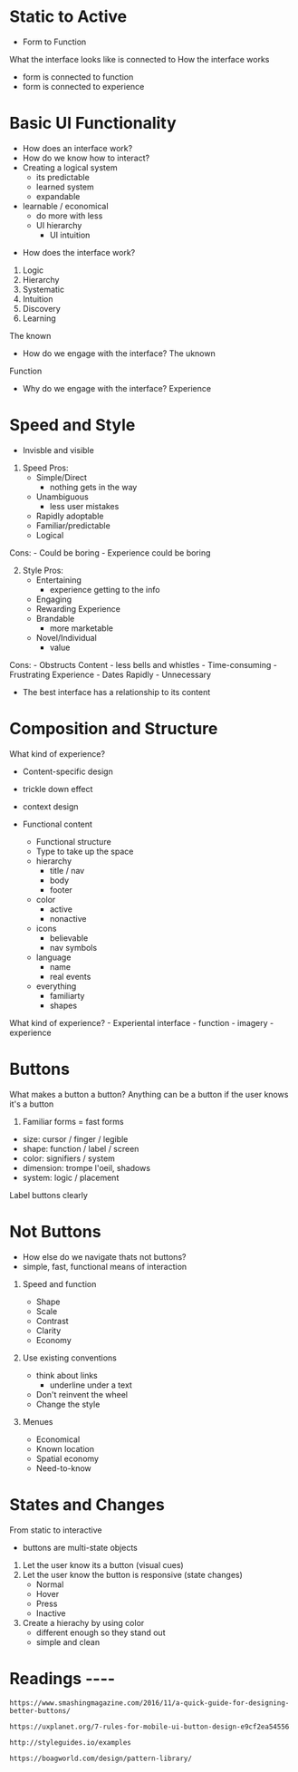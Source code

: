 # Static to Active
- Form to Function

What the interface looks like
is connected to 
How the interface works

- form is connected to function
- form is connected to experience

# Basic UI Functionality
- How does an interface work?
- How do we know how to interact?
- Creating a logical system
    - its predictable
    - learned system
    - expandable
- learnable / economical 
    - do more with less
    - UI hierarchy
        - UI intuition

* How does the interface work?
1. Logic
2. Hierarchy
3. Systematic
4. Intuition
5. Discovery
6. Learning

The known 
- How do we engage with the interface?
The uknown

Function
- Why do we engage with the interface?
Experience


# Speed and Style
- Invisble and visible

1. Speed
Pros:
    - Simple/Direct
        - nothing gets in the way
    - Unambiguous
        - less user mistakes
    - Rapidly adoptable
    - Familiar/predictable
    - Logical

Cons: 
    - Could be boring
    - Experience could be boring

2. Style
Pros:
    - Entertaining
        - experience getting to the info
    - Engaging
    - Rewarding Experience
    - Brandable
        - more marketable
    - Novel/Individual
        - value

Cons:
    - Obstructs Content
        - less bells and whistles
    - Time-consuming
    - Frustrating Experience
    - Dates Rapidly
    - Unnecessary

- The best interface has a relationship to its content


# Composition and Structure
What kind of experience?
- Content-specific design
- trickle down effect
- context design

- Functional content
    - Functional structure
    - Type to take up the space
    - hierarchy
        - title / nav
        - body
        - footer
    - color
        - active
        - nonactive
    - icons
        - believable
        - nav symbols
    - language
        - name
        - real events
    - everything
        - familiarty
        - shapes

What kind of experience?
    - Experiental interface
        - function
        - imagery
        - experience



# Buttons
What makes a button a button?
Anything can be a button if the user knows it's a button

1. Familiar forms = fast forms
- size: cursor / finger / legible
- shape: function / label / screen
- color: signifiers / system
- dimension: trompe l'oeil, shadows
- system: logic / placement

Label buttons clearly


# Not Buttons
- How else do we navigate thats not buttons?
- simple, fast, functional means of interaction

1. Speed and function
    - Shape
    - Scale
    - Contrast
    - Clarity
    - Economy

2. Use existing conventions
    - think about links
        - underline under a text
    - Don't reinvent the wheel
    - Change the style

3. Menues
    - Economical
    - Known location
    - Spatial economy
    - Need-to-know
    

# States and Changes
From static to interactive
- buttons are multi-state objects

1. Let the user know its a button (visual cues)
2. Let the user know the button is responsive (state changes)
    - Normal
    - Hover
    - Press
    - Inactive
3. Create a hierachy by using color
    - different enough so they stand out
    - simple and clean


# Readings ---- 

    https://www.smashingmagazine.com/2016/11/a-quick-guide-for-designing-better-buttons/

    https://uxplanet.org/7-rules-for-mobile-ui-button-design-e9cf2ea54556

    http://styleguides.io/examples

    https://boagworld.com/design/pattern-library/